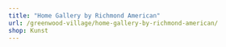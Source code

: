 ```yaml
---
title: "Home Gallery by Richmond American"
url: /greenwood-village/home-gallery-by-richmond-american/
shop: Kunst
---
```

